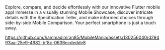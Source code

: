 
Explore, compare, and decide effortlessly with our innovative Flutter mobile app! Immerse in a visually stunning Mobile Showcase, discover intricate details with the Specification Teller, and make informed choices through side-by-side Mobile Comparison. Your perfect smartphone is just a touch away.


https://github.com/hammadimran85/MobileMania/assets/130256040/d29493aa-25e9-4982-bf8c-0636ecdedde8

